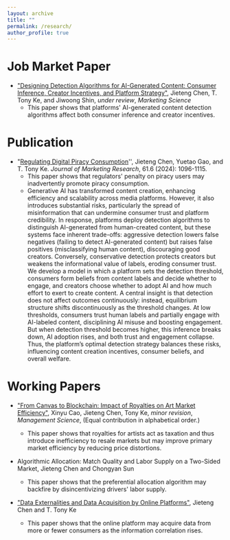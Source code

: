 ```yaml
---
layout: archive
title: ""
permalink: /research/
author_profile: true
---
```


Job Market Paper
======
* ["Designing Detection Algorithms for AI-Generated Content: Consumer Inference, Creator Incentives, and Platform Strategy"](https://jietengchen.github.io/files/detection_JMP.pdf), Jieteng Chen, T. Tony Ke, and Jiwoong Shin, *under review*, *Marketing Science*
  + This paper shows that platforms' AI-generated content detection algorithms affect both consumer inference and creator incentives.

  
Publication
======
* "[Regulating Digital Piracy Consumption](https://journals.sagepub.com/doi/10.1177/00222437241256372)'', Jieteng Chen, Yuetao Gao, and T. Tony Ke. *Journal of Marketing Research*, 61.6 (2024): 1096-1115.
  + This paper shows that regulators' penalty on piracy users may inadvertently promote piracy consumption.
  + Generative AI has transformed content creation, enhancing efficiency and scalability across media platforms. However, it also introduces substantial risks, particularly the spread of misinformation that can undermine consumer trust and platform credibility. In response, platforms deploy detection algorithms to distinguish AI-generated from human-created content, but these systems face inherent trade-offs: aggressive detection lowers false negatives (failing to detect AI-generated content) but raises false positives (misclassifying human content), discouraging good creators. Conversely, conservative detection protects creators but weakens the informational value of labels, eroding consumer trust. We develop a model in which a platform sets the detection threshold, consumers form beliefs from content labels and decide whether to engage, and creators choose whether to adopt AI and how much effort to exert to create content. A central insight is that detection does not affect outcomes continuously: instead, equilibrium structure shifts discontinuously as the threshold changes. At low thresholds, consumers trust human labels and partially engage with AI-labeled content, disciplining AI misuse and boosting engagement. But when detection threshold becomes higher, this inference breaks down, AI adoption rises, and both trust and engagement collapse. Thus, the platform’s optimal detection strategy balances these risks, influencing content creation incentives, consumer beliefs, and overall welfare. 

Working Papers
======
* ["From Canvas to Blockchain: Impact of Royalties on Art Market Efficiency"](https://jietengchen.github.io/files/art.pdf), Xinyu Cao, Jieteng Chen, Tony Ke, *minor revision*, *Management Science*,   (Equal contribution in alphabetical order.)
  + This paper shows that royalties for artists act as taxation and thus introduce inefficiency to resale markets but may improve primary market efficiency by reducing price distortions.

* Algorithmic Allocation: Match Quality and Labor Supply on a Two-Sided Market, Jieteng Chen and Chongyan Sun
  + This paper shows that the preferential allocation algorithm may backfire by disincentivizing drivers' labor supply. 

* ["Data Externalities and Data Acquisition by Online Platforms"](https://jietengchen.github.io/files/data_externalities.pdf), Jieteng Chen and T. Tony Ke
  + This paper shows that the online platform may acquire data from more or fewer consumers as the information correlation rises.


